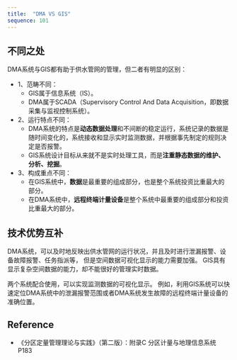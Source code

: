```yaml
---
title:  "DMA VS GIS"
sequence: 101
---
```


## 不同之处

DMA系统与GIS都有助于供水管网的管理，但二者有明显的区别：

- 1、范畴不同：
  - GIS属于信息系统（IS）。
  - DMA属于SCADA（Supervisory Control And Data Acquisition，即数据采集与监视控制系统）。
- 2、运行特点不同：
  - DMA系统的特点是**动态数据处理**和不间断的稳定运行，系统记录的数据是随时间变化的，系统接收和显示实时监测数据，并根据事先制定的规则决定是否报警。
  - GIS系统设计目标从来就不是实时处理工具，而是**注重静态数据的维护、分析、挖掘**。
- 3、构成重点不同：
  - 在GIS系统中，**数据**是最重要的组成部分，也是整个系统投资比重最大的部分。
  - 在DMA系统中，**远程终端计量设备**是整个系统中最重要的组成部分和投资比重最大的部分。

## 技术优势互补

DMA系统，可以及时地反映出供水管网的运行状况，并且及时进行泄漏报警、设备故障报警、任务指派等，
但是空间数据可视化显示的能力需要加强。
GIS具有显示复杂空间数据的能力，却不能很好的管理实时数据。

两个系统配合使用，可以实现监测数据的可视化显示。
例如，利用GIS系统可以快速定位DMA系统中的泄漏报警范围或者DMA系统发生故障的远程终端计量设备的准确位置。

## Reference

- 《分区定量管理理论与实践》（第二版）：附录C 分区计量与地理信息系统  P183
